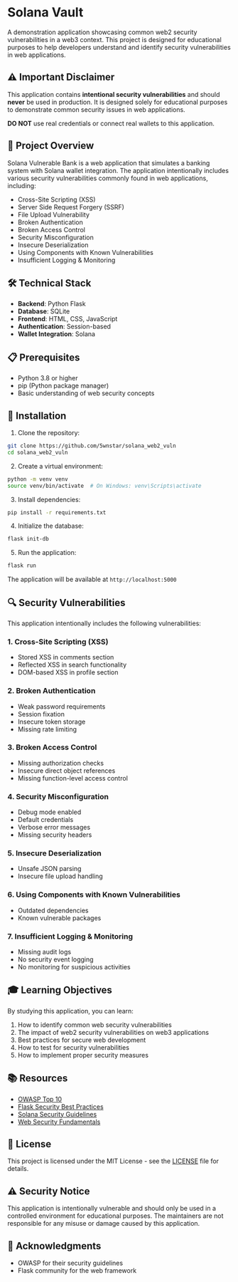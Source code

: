 # Solana Vault

A demonstration application showcasing common web2 security vulnerabilities in a web3 context. This project is designed for educational purposes to help developers understand and identify security vulnerabilities in web applications.

## ⚠️ Important Disclaimer

This application contains **intentional security vulnerabilities** and should **never** be used in production. It is designed solely for educational purposes to demonstrate common security issues in web applications.

**DO NOT** use real credentials or connect real wallets to this application.

## 🎯 Project Overview

Solana Vulnerable Bank is a web application that simulates a banking system with Solana wallet integration. The application intentionally includes various security vulnerabilities commonly found in web applications, including:

- Cross-Site Scripting (XSS)
- Server Side Request Forgery (SSRF)
- File Upload Vulnerability
- Broken Authentication
- Broken Access Control
- Security Misconfiguration
- Insecure Deserialization
- Using Components with Known Vulnerabilities
- Insufficient Logging & Monitoring

## 🛠️ Technical Stack

- **Backend**: Python Flask
- **Database**: SQLite
- **Frontend**: HTML, CSS, JavaScript
- **Authentication**: Session-based
- **Wallet Integration**: Solana

## 📋 Prerequisites

- Python 3.8 or higher
- pip (Python package manager)
- Basic understanding of web security concepts

## 🚀 Installation

1. Clone the repository:
```bash
git clone https://github.com/5wnstar/solana_web2_vuln
cd solana_web2_vuln
```

2. Create a virtual environment:
```bash
python -m venv venv
source venv/bin/activate  # On Windows: venv\Scripts\activate
```

3. Install dependencies:
```bash
pip install -r requirements.txt
```

4. Initialize the database:
```bash
flask init-db
```

5. Run the application:
```bash
flask run
```

The application will be available at `http://localhost:5000`

## 🔍 Security Vulnerabilities

This application intentionally includes the following vulnerabilities:

### 1. Cross-Site Scripting (XSS)
- Stored XSS in comments section
- Reflected XSS in search functionality
- DOM-based XSS in profile section


### 2. Broken Authentication
- Weak password requirements
- Session fixation
- Insecure token storage
- Missing rate limiting

### 3. Broken Access Control
- Missing authorization checks
- Insecure direct object references
- Missing function-level access control

### 4. Security Misconfiguration
- Debug mode enabled
- Default credentials
- Verbose error messages
- Missing security headers

### 5. Insecure Deserialization
- Unsafe JSON parsing
- Insecure file upload handling

### 6. Using Components with Known Vulnerabilities
- Outdated dependencies
- Known vulnerable packages

### 7. Insufficient Logging & Monitoring
- Missing audit logs
- No security event logging
- No monitoring for suspicious activities

## 🎓 Learning Objectives

By studying this application, you can learn:

1. How to identify common web security vulnerabilities
2. The impact of web2 security vulnerabilities on web3 applications
3. Best practices for secure web development
4. How to test for security vulnerabilities
5. How to implement proper security measures

## 📚 Resources

- [OWASP Top 10](https://owasp.org/www-project-top-ten/)
- [Flask Security Best Practices](https://flask.palletsprojects.com/en/2.0.x/security/)
- [Solana Security Guidelines](https://docs.solana.com/security)
- [Web Security Fundamentals](https://portswigger.net/web-security)


## 📝 License

This project is licensed under the MIT License - see the [LICENSE](LICENSE) file for details.

## ⚠️ Security Notice

This application is intentionally vulnerable and should only be used in a controlled environment for educational purposes. The maintainers are not responsible for any misuse or damage caused by this application.

## 🙏 Acknowledgments

- OWASP for their security guidelines
- Flask community for the web framework

